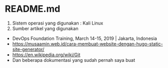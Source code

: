 ﻿# README.md
1. Sistem operasi yang digunakan : Kali Linux
2. Sumber artikel yang digunakan
- DevOps Foundation Training, March 14-15, 2019 | Jakarta, Indonesia
- https://musaamin.web.id/cara-membuat-website-dengan-hugo-static-site-generator/
- https://en.wikipedia.org/wiki/Git
- Dan beberapa dokumentasi yang sudah pernah saya buat
